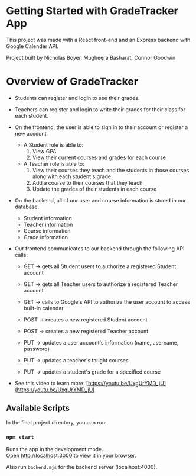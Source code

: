 # Getting Started with GradeTracker App

This project was made with a React front-end and an Express backend with Google Calender API.

Project built by Nicholas Boyer, Mugheera Basharat, Connor Goodwin

# Overview of GradeTracker

- Students can register and login to see their grades.

- Teachers can register and login to write their grades for their class for each student.

- On the frontend, the user is able to sign in to their account or register a new account.
    - A Student role is able to:
         1. View GPA
         2. View their current courses and grades for each course
    - A Teacher role is able to:
         1. View their courses they teach and the students in those courses along with each student's grade
         2. Add a course to their courses that they teach
         3. Update the grades of their students in each course

- On the backend, all of our user and course information is stored in our database.
    - Student information
    - Teacher information
    - Course information
    - Grade information
    
- Our frontend communicates to our backend through the following API calls:
    - GET    -> gets all Student users to authorize a registered Student account
    - GET    -> gets all Teacher users to authorize a registered Teacher account
    - GET    -> calls to Google's API to authorize the user account to access built-in calendar

    - POST   -> creates a new registered Student account
    - POST   -> creates a new registered Teacher account

    - PUT    -> updates a user account's information (name, username, password)
    - PUT    -> updates a teacher's taught courses
    - PUT    -> updates a student's grade for a specified course
  

- See this video to learn more: [https://youtu.be/UxgUrYMD_jU](https://youtu.be/UxgUrYMD_jU)


## Available Scripts

In the final project directory, you can run:

### `npm start`

Runs the app in the development mode.\
Open [http://localhost:3000](http://localhost:3000) to view it in your browser.

Also run `backend.mjs` for the backend server (localhost:4000).

